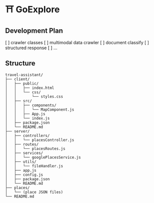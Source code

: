 # ⛩️ GoExplore

## Development Plan

 [ ] crawler classes 
 [ ] multimodal data crawler
 [ ] document classify
 [ ] structured response
 [ ] ...
 
## Structure

```
travel-assistant/
├── client/
│   ├── public/
│   │   ├── index.html
│   │   └── css/
│   │       └── styles.css
│   ├── src/
│   │   ├── components/
│   │   │   └── MapComponent.js
│   │   ├── App.js
│   │   └── index.js
│   ├── package.json
│   └── README.md
├── server/
│   ├── controllers/
│   │   └── placesController.js
│   ├── routes/
│   │   └── placesRoutes.js
│   ├── services/
│   │   └── googlePlacesService.js
│   ├── utils/
│   │   └── fileHandler.js
│   ├── app.js
│   ├── config.js
│   ├── package.json
│   └── README.md
├── places/
│   └── (place JSON files)
└── README.md
```